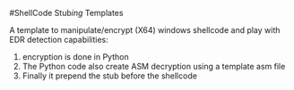 #ShellCode Stub*ing* Templates

A template to manipulate/encrypt (X64) windows shellcode and play with EDR detection capabilities:
1. encryption is done in Python
2. The Python code also create ASM decryption using a template asm file
3. Finally it prepend the stub before the shellcode


